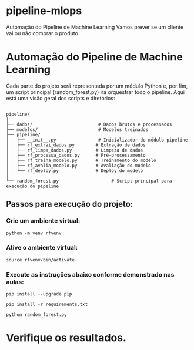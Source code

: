 # pipeline-mlops
Automação do Pipeline de Machine Learning
Vamos prever se um cliente vai ou não comprar o produto.

# Automação do Pipeline de Machine Learning

Cada parte do projeto será representada por um módulo Python e, por fim, um script principal (random_forest.py) irá orquestrar todo o pipeline. Aqui está uma visão geral dos scripts e diretórios:

````

pipeline/
│
├── dados/                         # Dados brutos e processados
├── modelos/                       # Modelos treinados
├── pipeline/
│   ├── __init__.py                # Inicializador do módulo pipeline
│   ├── rf_extrai_dados.py        # Extração de dados
│   ├── rf_limpa_dados.py         # Limpeza de dados
│   ├── rf_processa_dados.py      # Pré-processamento
│   ├── rf_treina_modelo.py       # Treinamento do modelo
│   ├── rf_avalia_modelo.py       # Avaliação do modelo
│   └── rf_deploy.py              # Deploy do modelo
│
└── random_forest.py                    # Script principal para execução do pipeline
````

## Passos para execução do projeto:

### Crie um ambiente virtual:
````
python -m venv rfvenv
````

### Ative o ambiente virtual:
```
source rfvenv/bin/activate
```

### Execute as instruções abaixo conforme demonstrado nas aulas:

````
pip install --upgrade pip

pip install -r requirements.txt

python random_forest.py
````

# Verifique os resultados.